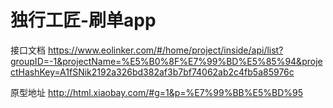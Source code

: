 独行工匠-刷单app
===
接口文档
https://www.eolinker.com/#/home/project/inside/api/list?groupID=-1&projectName=%E5%B0%8F%E7%99%BD%E5%85%94&projectHashKey=A1fSNik2192a326bd382af3b7bf74062ab2c4fb5a85976c

原型地址
http://html.xiaobay.com/#g=1&p=%E7%99%BB%E5%BD%95



